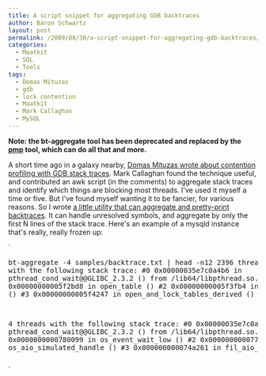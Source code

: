 ```yaml
---
title: A script snippet for aggregating GDB backtraces
author: Baron Schwartz
layout: post
permalink: /2009/08/30/a-script-snippet-for-aggregating-gdb-backtraces/
categories:
  - Maatkit
  - SQL
  - Tools
tags:
  - Domas Mituzas
  - gdb
  - lock contention
  - Maatkit
  - Mark Callaghan
  - MySQL
---
```

**Note: the bt-aggregate tool has been deprecated and replaced by the [pmp][1] tool, which can do all that and more.**

A short time ago in a galaxy nearby, [Domas Mituzas wrote about contention profiling with GDB stack traces][2]. Mark Callaghan found the technique useful, and contributed an awk script (in the comments) to aggregate stack traces and identify which things are blocking most threads. I've used it myself a time or five. But I've found myself wanting it to be fancier, for various reasons. So I wrote [a little utility that can aggregate and pretty-print backtraces][3]. It can handle unresolved symbols, and aggregate by only the first N lines of the stack trace. Here's an example of a mysqld instance that's really, really frozen up:

`<pre>bt-aggregate -4 samples/backtrace.txt | head -n12
2396 threads with the following stack trace:
        #0  0x00000035e7c0a4b6 in pthread_cond_wait@@GLIBC_2.3.2 () from /lib64/libpthread.so.0
        #1  0x00000000005f2bd8 in open_table ()
        #2  0x00000000005f3fb4 in open_tables ()
        #3  0x00000000005f4247 in open_and_lock_tables_derived ()

4 threads with the following stack trace:
        #0  0x00000035e7c0a4b6 in pthread_cond_wait@@GLIBC_2.3.2 () from /lib64/libpthread.so.0
        #1  0x0000000000780099 in os_event_wait_low ()
        #2  0x000000000077de42 in os_aio_simulated_handle ()
        #3  0x000000000074a261 in fil_aio_wait ()
</pre>`

 [1]: http://aspersa.googlecode.com/svn/html/pmp.html
 [2]: http://mituzas.lt/2009/02/15/poor-mans-contention-profiling/
 [3]: http://aspersa.googlecode.com/svn/trunk/pmp
